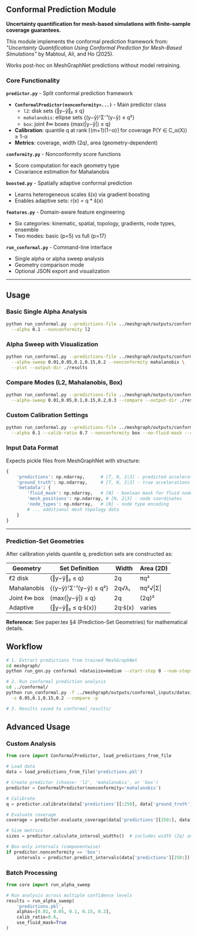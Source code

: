 ## Conformal Prediction Module

**Uncertainty quantification for mesh-based simulations with finite-sample coverage guarantees.**

This module implements the conformal prediction framework from:
*"Uncertainty Quantification Using Conformal Prediction for Mesh-Based Simulations"*
by Mabtoul, Ali, and Ho (2025).

Works post-hoc on MeshGraphNet predictions without model retraining.

### Core Functionality

**`predictor.py`** - Split conformal prediction framework
- **`ConformalPredictor(nonconformity=...)`** - Main predictor class
  - `l2`: disk sets {‖y−ŷ‖₂ ≤ q}
  - `mahalanobis`: ellipse sets {(y−ŷ)ᵀΣ⁻¹(y−ŷ) ≤ q²} 
  - `box`: joint ℓ∞ boxes {max(|y−ŷ|) ≤ q}
- **Calibration**: quantile q at rank ⌈(m+1)(1−α)⌉ for coverage P(Y ∈ C_α(X)) ≥ 1-α
- **Metrics**: coverage, width (2q), area (geometry-dependent)

**`conformity.py`** - Nonconformity score functions
- Score computation for each geometry type
- Covariance estimation for Mahalanobis

**`boosted.py`** - Spatially adaptive conformal prediction  
- Learns heterogeneous scales ŝ(x) via gradient boosting
- Enables adaptive sets: r(x) = q * ŝ(x)

**`features.py`** - Domain-aware feature engineering
- Six categories: kinematic, spatial, topology, gradients, node types, ensemble
- Two modes: basic (p=5) vs full (p=17)

**`run_conformal.py`** - Command-line interface
- Single alpha or alpha sweep analysis
- Geometry comparison mode
- Optional JSON export and visualization

---

## Usage

### **Basic Single Alpha Analysis**

```bash
python run_conformal.py --predictions-file ../meshgraph/outputs/conformal_inputs/datasize_medium_0_500_conformal.pkl \
  --alpha 0.1 --nonconformity l2
```

### **Alpha Sweep with Visualization**

```bash
python run_conformal.py --predictions-file ../meshgraph/outputs/conformal_inputs/datasize_medium_0_500_conformal.pkl \
  --alpha-sweep 0.01,0.05,0.1,0.15,0.2 --nonconformity mahalanobis \
  --plot --output-dir ./results
```

### **Compare Modes (L2, Mahalanobis, Box)**

```bash
python run_conformal.py --predictions-file ../meshgraph/outputs/conformal_inputs/datasize_medium_0_500_conformal.pkl \
  --alpha-sweep 0.01,0.05,0.1,0.15,0.2,0.3 --compare --output-dir ./results
```

### **Custom Calibration Settings**

```bash
python run_conformal.py --predictions-file ../meshgraph/outputs/conformal_inputs/datasize_medium_0_500_conformal.pkl \
  --alpha 0.1 --calib-ratio 0.7 --nonconformity box --no-fluid-mask --save-results
```

### Input Data Format

Expects pickle files from MeshGraphNet with structure:
```python
{
    'predictions': np.ndarray,      # [T, N, 2|3] - predicted accelerations
    'ground_truth': np.ndarray,     # [T, N, 2|3] - true accelerations
    'metadata': {
        'fluid_mask': np.ndarray,   # [N] - boolean mask for fluid nodes
        'mesh_positions': np.ndarray, # [N, 2|3] - node coordinates
        'node_types': np.ndarray,   # [N] - node type encoding
        # ... additional mesh topology data
    }
}
```

---

### Prediction-Set Geometries

After calibration yields quantile q, prediction sets are constructed as:

| Geometry      | Set Definition | Width | Area (2D) |
|---------------|----------------|-------|-----------|
| ℓ2 disk       | {‖y−ŷ‖₂ ≤ q}  | 2q    | πq²       |
| Mahalanobis   | {(y−ŷ)ᵀΣ⁻¹(y−ŷ) ≤ q²} | 2q√λᵢ | πq²√\|Σ\| |
| Joint ℓ∞ box  | {max(\|y−ŷ\|) ≤ q} | 2q | (2q)² |
| Adaptive      | {‖y−ŷ‖₂ ≤ q·ŝ(x)} | 2q·ŝ(x) | varies |

**Reference:** See paper.tex §4 (Prediction-Set Geometries) for mathematical details.

## Workflow

```bash
# 1. Extract predictions from trained MeshGraphNet
cd meshgraph/
python run_gnn.py conformal +datasize=medium --start-step 0 --num-steps 500

# 2. Run conformal prediction analysis
cd ../conformal/
python run_conformal.py -f ../meshgraph/outputs/conformal_inputs/datasize_medium_0_500_conformal.pkl \
  -s 0.05,0.1,0.15,0.2 --compare -p

# 3. Results saved to conformal_results/
```

## Advanced Usage

### **Custom Analysis**

```python
from core import ConformalPredictor, load_predictions_from_file

# Load data
data = load_predictions_from_file('predictions.pkl')

# Create predictor (choose: 'l2', 'mahalanobis', or 'box')
predictor = ConformalPredictor(nonconformity='mahalanobis')

# Calibrate
q = predictor.calibrate(data['predictions'][:250], data['ground_truth'][:250], alpha=0.1)

# Evaluate coverage
coverage = predictor.evaluate_coverage(data['predictions'][250:], data['ground_truth'][250:])

# Size metrics
sizes = predictor.calculate_interval_widths()  # includes width (2q) and area

# Box-only intervals (componentwise)
if predictor.nonconformity == 'box':
    intervals = predictor.predict_intervals(data['predictions'][250:])
```

### **Batch Processing**

```python
from core import run_alpha_sweep

# Run analysis across multiple confidence levels
results = run_alpha_sweep(
    'predictions.pkl',
    alphas=[0.01, 0.05, 0.1, 0.15, 0.2],
    calib_ratio=0.6,
    use_fluid_mask=True
)
```
